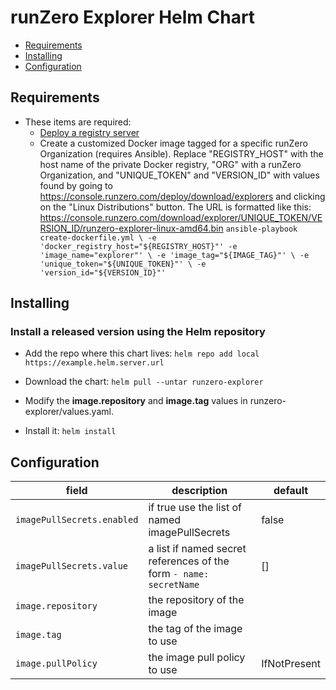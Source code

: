 # runZero Explorer Helm Chart

- [Requirements](#requirements)
- [Installing](#installing)
- [Configuration](#configuration)

## Requirements

* These items are required:
    * [Deploy a registry server](https://docs.docker.com/registry/deploying/)
    * Create a customized Docker image tagged for a specific runZero Organization (requires Ansible). Replace "REGISTRY_HOST" with the host name of the private Docker registry, "ORG" with a runZero Organization, and "UNIQUE_TOKEN" and "VERSION_ID" with values found by going to https://console.runzero.com/deploy/download/explorers and clicking on the "Linux Distributions" button. The URL is formatted like this: https://console.runzero.com/download/explorer/UNIQUE_TOKEN/VERSION_ID/runzero-explorer-linux-amd64.bin
    `ansible-playbook create-dockerfile.yml \
		-e 'docker_registry_host="${REGISTRY_HOST}"'
		-e 'image_name="explorer"' \
		-e 'image_tag="${IMAGE_TAG}"' \
		-e 'unique_token="${UNIQUE_TOKEN}"' \
		-e 'version_id="${VERSION_ID}"'`


## Installing

### Install a released version using the Helm repository

* Add the repo where this chart lives:
`helm repo add local https://example.helm.server.url`

* Download the chart: `helm pull --untar runzero-explorer`

* Modify the **image.repository** and **image.tag** values in runzero-explorer/values.yaml.

* Install it: `helm install `

## Configuration

| field | description | default |
|-|-|-|
| `imagePullSecrets.enabled`| if true use the list of named imagePullSecrets | false |
| `imagePullSecrets.value`| a list if named secret references of the form `- name: secretName`| [] |
| `image.repository` | the repository of the image |  |
| `image.tag`| the tag of the image to use |  |
| `image.pullPolicy` | the image pull policy to use | IfNotPresent |
